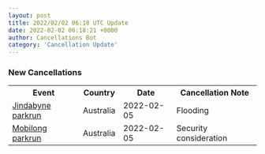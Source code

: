```yaml
---
layout: post
title: 2022/02/02 06:18 UTC Update
date: 2022-02-02 06:18:21 +0000
author: Cancellations Bot
category: 'Cancellation Update'
---
```


<h3>New Cancellations</h3>
<div class='hscrollable'>
<table style='width: 100%'>
    <tr>
        <th>Event</th>
        <th>Country</th>
        <th>Date</th>
        <th>Cancellation Note</th>
    </tr>
    <tr>
        <td><a href="https://www.parkrun.com.au/jindabyne">Jindabyne parkrun</a></td>
        <td>Australia</td>
        <td>2022-02-05</td>
        <td>Flooding</td>
    </tr>
    <tr>
        <td><a href="">Mobilong parkrun</a></td>
        <td>Australia</td>
        <td>2022-02-05</td>
        <td>Security consideration</td>
    </tr>
</table>
</div>
